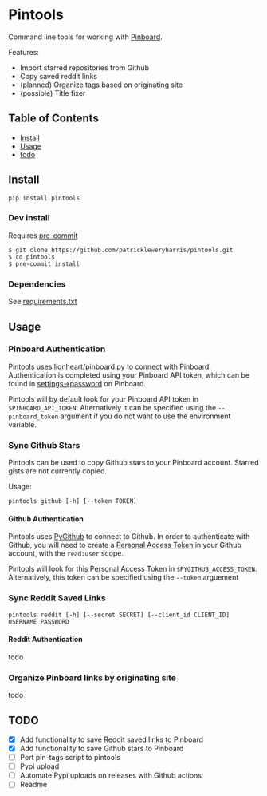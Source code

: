 # Pintools
Command line tools for working with [Pinboard](https://pinboard.in).

Features:
- Import starred repositories from Github
- Copy saved reddit links
- (planned) Organize tags based on originating site
- (possible) Title fixer

## Table of Contents
* [Install](#install)
* [Usage](#usage)
* [todo](#todo)

## Install

```
pip install pintools
```

### Dev install

Requires [pre-commit](https://pre-commit.com/)

```
$ git clone https://github.com/patrickleweryharris/pintools.git
$ cd pintools
$ pre-commit install
```

### Dependencies

See [requirements.txt](requirements.txt)

## Usage

### Pinboard Authentication

Pintools uses [lionheart/pinboard.py](https://github.com/lionheart/pinboard.py)
to connect with Pinboard. Authentication is completed using your Pinboard API
token, which can be found in [settings->password](https://pinboard.in/settings/password) on Pinboard.

Pintools will by default look for your Pinboard API token in `$PINBOARD_API_TOKEN`. Alternatively it
can be specified using the `--pinboard_token` argument if you do not want to use
the environment variable.

### Sync Github Stars

Pintools can be used to copy Github stars to your Pinboard account. Starred
gists are not currently copied.

Usage:
```
pintools github [-h] [--token TOKEN]
```

#### Github Authentication

Pintools uses [PyGithub](https://github.com/PyGithub/PyGithub) to connect to
Github. In order to authenticate with Github, you will need to create a [Personal
Access Token](https://github.com/settings/tokens) in your Github account, with the
`read:user` scope.

Pintools will look for this Personal Access Token in `$PYGITHUB_ACCESS_TOKEN`.
Alternatively, this token can be specified using the `--token` arguement

### Sync Reddit Saved Links

```
pintools reddit [-h] [--secret SECRET] [--client_id CLIENT_ID] USERNAME PASSWORD
```

#### Reddit Authentication

todo

### Organize Pinboard links by originating site

todo

## TODO

- [x] Add functionality to save Reddit saved links to Pinboard
- [x] Add functionality to save Github stars to Pinboard
- [ ] Port pin-tags script to pintools
- [ ] Pypi upload
- [ ] Automate Pypi uploads on releases with Github actions
- [ ] Readme
